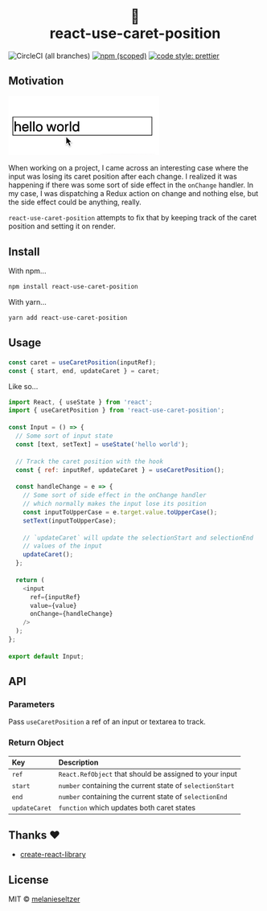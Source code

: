 <h1 align="center">
  🎣
  <br>
  react-use-caret-position
</h1>

![CircleCI (all branches)](https://img.shields.io/circleci/project/github/melanieseltzer/react-use-caret-position.svg) [![npm (scoped)](https://img.shields.io/npm/v/react-use-caret-position.svg)](https://www.npmjs.com/package/react-use-caret-position) [![code style: prettier](https://img.shields.io/badge/code_style-prettier-ff69b4.svg)](https://github.com/prettier/prettier)

## Motivation

<img width="300" src="screencap.gif?raw=true" alt="screencap">

When working on a project, I came across an interesting case where the input was losing its caret position after each change. I realized it was happening if there was some sort of side effect in the `onChange` handler. In my case, I was dispatching a Redux action on change and nothing else, but the side effect could be anything, really.

`react-use-caret-position` attempts to fix that by keeping track of the caret position and setting it on render.

## Install

With npm...

```bash
npm install react-use-caret-position
```

With yarn...

```bash
yarn add react-use-caret-position
```

## Usage

<!-- prettier-ignore -->
```js
const caret = useCaretPosition(inputRef);
const { start, end, updateCaret } = caret;
```

Like so...

<!-- prettier-ignore -->
```js
import React, { useState } from 'react';
import { useCaretPosition } from 'react-use-caret-position';

const Input = () => {
  // Some sort of input state
  const [text, setText] = useState('hello world');

  // Track the caret position with the hook
  const { ref: inputRef, updateCaret } = useCaretPosition();

  const handleChange = e => {
    // Some sort of side effect in the onChange handler
    // which normally makes the input lose its position
    const inputToUpperCase = e.target.value.toUpperCase();
    setText(inputToUpperCase);

    // `updateCaret` will update the selectionStart and selectionEnd
    // values of the input
    updateCaret();
  };

  return (
    <input 
      ref={inputRef} 
      value={value} 
      onChange={handleChange} 
    />
  );
};

export default Input;
```

## API

### Parameters

Pass `useCaretPosition` a ref of an input or textarea to track.

### Return Object

| Key           | Description                                               |
| :------------ | :-------------------------------------------------------- |
| `ref`         | `React.RefObject` that should be assigned to your input   |
| `start`       | `number` containing the current state of `selectionStart` |
| `end`         | `number` containing the current state of `selectionEnd`   |
| `updateCaret` | `function` which updates both caret states                |

## Thanks ❤️

- [create-react-library](https://github.com/transitive-bullshit/create-react-library/)

## License

MIT © [melanieseltzer](https://github.com/melanieseltzer)
